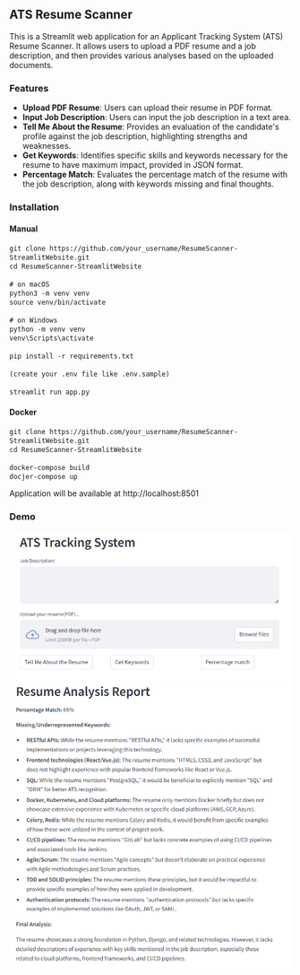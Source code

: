 ## ATS Resume Scanner

This is a Streamlit web application for an Applicant Tracking System (ATS) Resume Scanner. It allows users to upload a PDF resume and a job description, and then provides various analyses based on the uploaded documents.

### Features

- **Upload PDF Resume**: Users can upload their resume in PDF format.
- **Input Job Description**: Users can input the job description in a text area.
- **Tell Me About the Resume**: Provides an evaluation of the candidate's profile against the job description, highlighting strengths and weaknesses.
- **Get Keywords**: Identifies specific skills and keywords necessary for the resume to have maximum impact, provided in JSON format.
- **Percentage Match**: Evaluates the percentage match of the resume with the job description, along with keywords missing and final thoughts.

### Installation

#### Manual
```
git clone https://github.com/your_username/ResumeScanner-StreamlitWebsite.git
cd ResumeScanner-StreamlitWebsite

# on macOS
python3 -m venv venv
source venv/bin/activate

# on Windows
python -m venv venv
venv\Scripts\activate

pip install -r requirements.txt

(create your .env file like .env.sample)

streamlit run app.py
```
#### Docker
``` 
git clone https://github.com/your_username/ResumeScanner-StreamlitWebsite.git
cd ResumeScanner-StreamlitWebsite

docker-compose build
docjer-compose up
```

Application will be available at http://localhost:8501

### Demo
![demo_0.png](demo/demo_0.png)
![demo_1.png](demo/demo_1.png)